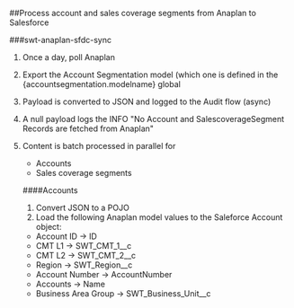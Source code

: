 ##Process account and sales coverage segments from Anaplan to Salesforce

###swt-anaplan-sfdc-sync

1. Once a day, poll Anaplan
1. Export the Account Segmentation model (which one is defined in the {accountsegmentation.modelname} global
1. Payload is converted to JSON and logged to the Audit flow (async)
1. A null payload logs the INFO "No Account and SalescoverageSegment Records are fetched from Anaplan"
1. Content is batch processed in parallel for  
   * Accounts  
   * Sales coverage segments  

   ####Accounts
   1.   Convert JSON to a POJO
   1.   Load the following Anaplan model values to the Saleforce Account object:
      * Account ID -> ID
      * CMT L1 -> SWT_CMT_1__c
      * CMT L2 -> SWT_CMT_2__c
      * Region -> SWT_Region__c
      * Account Number -> AccountNumber
      * Accounts -> Name
      * Business Area Group -> SWT_Business_Unit__c
